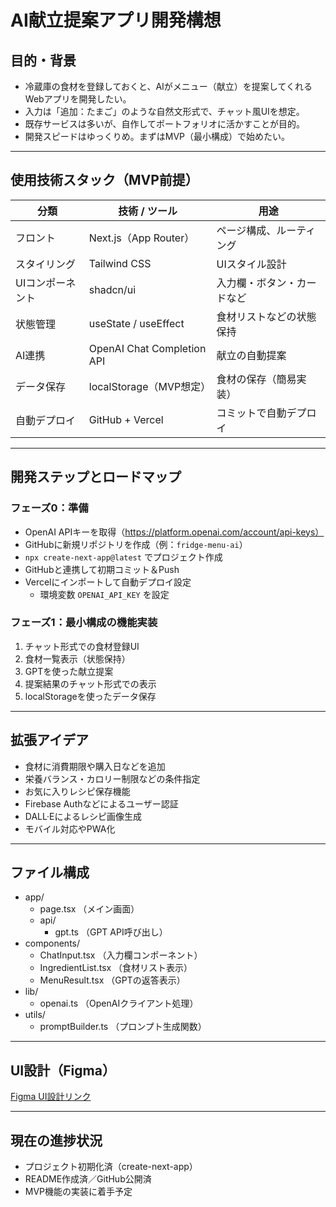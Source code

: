 # AI献立提案アプリ開発構想

## 目的・背景

- 冷蔵庫の食材を登録しておくと、AIがメニュー（献立）を提案してくれるWebアプリを開発したい。
- 入力は「追加：たまご」のような自然文形式で、チャット風UIを想定。
- 既存サービスは多いが、自作してポートフォリオに活かすことが目的。
- 開発スピードはゆっくりめ。まずはMVP（最小構成）で始めたい。

---

## 使用技術スタック（MVP前提）

| 分類             | 技術 / ツール             | 用途                            |
|------------------|----------------------------|---------------------------------|
| フロント         | Next.js（App Router）      | ページ構成、ルーティング        |
| スタイリング     | Tailwind CSS               | UIスタイル設計                  |
| UIコンポーネント | shadcn/ui                  | 入力欄・ボタン・カードなど      |
| 状態管理         | useState / useEffect       | 食材リストなどの状態保持        |
| AI連携           | OpenAI Chat Completion API | 献立の自動提案                  |
| データ保存       | localStorage（MVP想定）    | 食材の保存（簡易実装）          |
| 自動デプロイ     | GitHub + Vercel            | コミットで自動デプロイ           |

---

## 開発ステップとロードマップ

### フェーズ0：準備

- OpenAI APIキーを取得（https://platform.openai.com/account/api-keys）
- GitHubに新規リポジトリを作成（例：`fridge-menu-ai`）
- `npx create-next-app@latest` でプロジェクト作成
- GitHubと連携して初期コミット＆Push
- Vercelにインポートして自動デプロイ設定
  - 環境変数 `OPENAI_API_KEY` を設定

### フェーズ1：最小構成の機能実装

1. チャット形式での食材登録UI
2. 食材一覧表示（状態保持）
3. GPTを使った献立提案
4. 提案結果のチャット形式での表示
5. localStorageを使ったデータ保存

---

## 拡張アイデア

- 食材に消費期限や購入日などを追加
- 栄養バランス・カロリー制限などの条件指定
- お気に入りレシピ保存機能
- Firebase Authなどによるユーザー認証
- DALL·Eによるレシピ画像生成
- モバイル対応やPWA化

---

## ファイル構成
- app/
  - page.tsx （メイン画面）
  - api/
    - gpt.ts （GPT API呼び出し）
- components/
  - ChatInput.tsx （入力欄コンポーネント）
  - IngredientList.tsx （食材リスト表示）
  - MenuResult.tsx （GPTの返答表示）
- lib/
  - openai.ts （OpenAIクライアント処理）
- utils/
  - promptBuilder.ts （プロンプト生成関数）

---

## UI設計（Figma）

[Figma UI設計リンク](https://www.figma.com/design/m19PjQG1RqZNrEM2cmHKFS/UI?node-id=0-1&t=15hFKB5F5AMIVsMC-1)

---

## 現在の進捗状況

- プロジェクト初期化済（create-next-app）
- README作成済／GitHub公開済
- MVP機能の実装に着手予定

